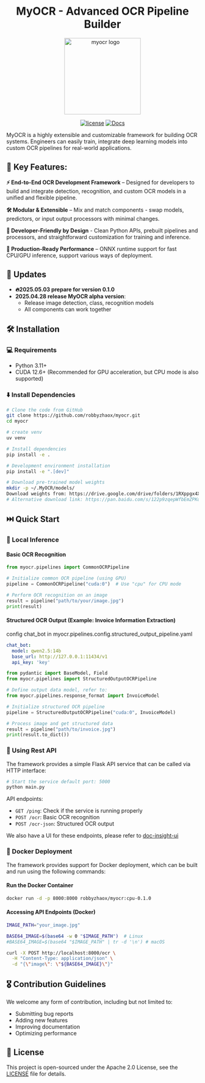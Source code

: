 <div align="center">
    <h1 align="center">MyOCR - Advanced OCR Pipeline Builder</h1>
    <img width="200" alt="myocr logo" src="https://raw.githubusercontent.com/robbyzhaox/myocr/refs/heads/main/documentation/docs/assets/images/logomain.png">

[![license](https://img.shields.io/badge/license-Apache%202.0-blue)](LICENSE)
[![Docs](https://img.shields.io/badge/docs-online-brightgreen)](https://robbyzhaox.github.io/myocr/)
</div>

MyOCR is a highly extensible and customizable framework for building OCR systems. Engineers can easily train, integrate deep learning models into custom OCR pipelines for real-world applications.


## **🌟 Key Features**:

**⚡️ End-to-End OCR Development Framework** – Designed for developers to build and integrate detection, recognition, and custom OCR models in a unified and flexible pipeline.

**🛠️ Modular & Extensible** – Mix and match components - swap models, predictors, or input output processors with minimal changes.

**🔌 Developer-Friendly by Design** - Clean Python APIs, prebuilt pipelines and processors, and straightforward customization for training and inference.

**🚀 Production-Ready Performance** – ONNX runtime support for fast CPU/GPU inference, support various ways of deployment.

## 📣 Updates
- **🔥2025.05.03 prepare for version 0.1.0**
- **2025.04.28 release MyOCR alpha version**:
    - Release image detection, class, recognition models
    - All components can work together


## 🛠️ Installation

### 💻 Requirements
- Python 3.11+
- CUDA 12.6+ (Recommended for GPU acceleration, but CPU mode is also supported)

### ⬇️  Install Dependencies

```bash
# Clone the code from GitHub
git clone https://github.com/robbyzhaox/myocr.git
cd myocr

# create venv
uv venv

# Install dependencies
pip install -e .

# Development environment installation
pip install -e ".[dev]"

# Download pre-trained model weights
mkdir -p ~/.MyOCR/models/
Download weights from: https://drive.google.com/drive/folders/1RXppgx4XA_pBX9Ll4HFgWyhECh5JtHnY
# Alternative download link: https://pan.baidu.com/s/122p9zqepWfbEmZPKqkzGBA?pwd=yq6j
```

## ⏭️  Quick Start

### 📝  Local Inference

#### Basic OCR Recognition

```python
from myocr.pipelines import CommonOCRPipeline

# Initialize common OCR pipeline (using GPU)
pipeline = CommonOCRPipeline("cuda:0")  # Use "cpu" for CPU mode

# Perform OCR recognition on an image
result = pipeline("path/to/your/image.jpg")
print(result)
```

#### Structured OCR Output (Example: Invoice Information Extraction)

config chat_bot in myocr.pipelines.config.structured_output_pipeline.yaml
```yaml
chat_bot:
  model: qwen2.5:14b
  base_url: http://127.0.0.1:11434/v1
  api_key: 'key'
```

```python
from pydantic import BaseModel, Field
from myocr.pipelines import StructuredOutputOCRPipeline

# Define output data model, refer to:
from myocr.pipelines.response_format import InvoiceModel

# Initialize structured OCR pipeline
pipeline = StructuredOutputOCRPipeline("cuda:0", InvoiceModel)

# Process image and get structured data
result = pipeline("path/to/invoice.jpg")
print(result.to_dict())
```

### 🔗 Using Rest API

The framework provides a simple Flask API service that can be called via HTTP interface:

```bash
# Start the service default port: 5000
python main.py 
```

API endpoints:
- `GET /ping`: Check if the service is running properly
- `POST /ocr`: Basic OCR recognition
- `POST /ocr-json`: Structured OCR output

We also have a UI for these endpoints, please refer to [doc-insight-ui](https://github.com/robbyzhaox/doc-insight-ui)


### 🐳 Docker Deployment

The framework provides support for Docker deployment, which can be built and run using the following commands:

#### Run the Docker Container

```bash
docker run -d -p 8000:8000 robbyzhaox/myocr:cpu-0.1.0
```

#### Accessing API Endpoints (Docker)

```bash
IMAGE_PATH="your_image.jpg"

BASE64_IMAGE=$(base64 -w 0 "$IMAGE_PATH")  # Linux
#BASE64_IMAGE=$(base64 "$IMAGE_PATH" | tr -d '\n') # macOS

curl -X POST http://localhost:8000/ocr \
  -H "Content-Type: application/json" \
  -d "{\"image\": \"${BASE64_IMAGE}\"}"

```


## 🎖 Contribution Guidelines

We welcome any form of contribution, including but not limited to:

- Submitting bug reports
- Adding new features
- Improving documentation
- Optimizing performance

## 📄 License

This project is open-sourced under the Apache 2.0 License, see the [LICENSE](LICENSE) file for details.
